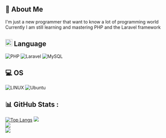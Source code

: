 ## 💫 About Me
I'm just a new programmer that want to know a lot of programming world
<br>
Currently I am still learning and mastering PHP and the Laravel framework

## <img src="https://media2.giphy.com/media/QssGEmpkyEOhBCb7e1/giphy.gif?cid=ecf05e47a0n3gi1bfqntqmob8g9aid1oyj2wr3ds3mg700bl&rid=giphy.gif" width ="22"> Language
![PHP](https://img.shields.io/badge/php-%23777BB4.svg?style=for-the-badge&logo=php&logoColor=white) ![Laravel](https://img.shields.io/badge/laravel-%23FF2D20.svg?style=for-the-badge&logo=laravel&logoColor=white) ![MySQL](https://img.shields.io/badge/mysql-%2300f.svg?style=for-the-badge&logo=mysql&logoColor=white)

## 💻 OS
![LINUX](https://img.shields.io/badge/Linux-FCC624?style=for-the-badge&logo=linux&logoColor=black) ![Ubuntu](https://img.shields.io/badge/Ubuntu-E95420?style=for-the-badge&logo=ubuntu&logoColor=white)

## 📊 GitHub Stats :
<!--[![Anurag's GitHub stats](https://github-readme-stats.vercel.app/api?username=hikaruyo&show_icons=true&theme=radical)](https://github.com/hikaruyo/github-readme-stats&show_icons=true&theme=radical)-->
[![Top Langs](https://github-readme-stats.vercel.app/api/top-langs/?username=hikaruyo&layout=compact&theme=vision-friendly-dark)](https://github.com/anuraghazra/github-readme-stats)
![](https://github-readme-stats.vercel.app/api?username=hikaruyo&theme=vision-friendly-dark&hide_border=true&include_all_commits=true&count_private=tru)<br/>
![](https://github-readme-streak-stats.herokuapp.com/?user=hikaruyo&theme=vision-friendly-dark&hide_border=true&count_private=true)<br/>
![](https://github-readme-stats.vercel.app/api/top-langs/?username=hikaruyo&theme=vision-friendly-dark&hide_border=true&layout=compact&include_all_commits=true&count_private=true)
